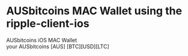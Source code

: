 AUSbitcoins MAC Wallet
using the
ripple-client-ios
=================

AUSbitcoins iOS MAC Wallet  
  your AUSbitcoins [AUS] [BTC][USD][LTC]
